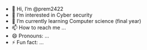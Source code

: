 - 👋 Hi, I’m @prem2422
- 👀 I’m interested in Cyber security
- 🌱 I’m currently learning Computer science (final year)
- 📫 How to reach me ...
- 😄 Pronouns: ...
- ⚡ Fun fact: ...

<!---
prem2422/prem2422 is a ✨ special ✨ repository because its `README.md` (this file) appears on your GitHub profile.
You can click the Preview link to take a look at your changes.
--->
